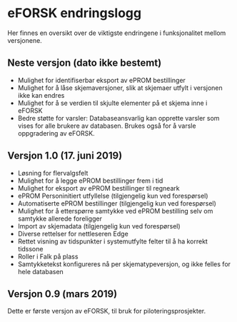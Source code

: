 # eFORSK endringslogg

Her finnes en oversikt over de viktigste endringene i funksjonalitet mellom versjonene.

## Neste versjon (dato ikke bestemt)

* Mulighet for identifiserbar eksport av ePROM bestillinger
* Mulighet for å låse skjemaversjoner, slik at skjemaer utfylt i versjonen ikke kan endres
* Mulighet for å se verdien til skjulte elementer på et skjema inne i eFORSK
* Bedre støtte for varsler: Databaseansvarlig kan opprette varsler som vises for alle brukere av databasen. Brukes også for å varsle oppgradering av eFORSK.

## Versjon 1.0 (17. juni 2019)

* Løsning for flervalgsfelt
* Mulighet for å legge ePROM bestillinger frem i tid
* Mulighet for eksport av ePROM bestillinger til regneark
* ePROM Personinitiert utfyllelse (tilgjengelig kun ved forespørsel)
* Automatiserte ePROM bestillinger (tilgjengelig kun ved forespørsel)
* Mulighet for å etterspørre samtykke ved ePROM bestilling selv om samtykke allerede foreligger
* Import av skjemadata (tilgjengelig kun ved forespørsel)
* Diverse rettelser for nettleseren Edge
* Rettet visning av tidspunkter i systemutfylte felter til å ha korrekt tidssone
* Roller i Falk på plass
* Samtykketekst konfigureres nå per skjematypeversjon, og ikke felles for hele databasen

## Versjon 0.9 (mars 2019)

Dette er første versjon av eFORSK, til bruk for piloteringsprosjekter.
